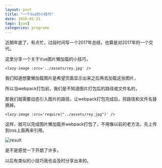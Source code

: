 ```yaml
---
layout: post
title: "一个Vue的小技巧"
date: 2018-01-21
tags: [vue]
categories: programe
---
```


近期年底了，有点忙，过段时间写一个2017年总结，也算是对2017年的一个交代。

这里分享一个关于Vue图片懒加载的小技巧，


`
<lazy-image :src='../assets/rey.jpg' />
`

我们知道想要懒加载图片是希望页面显示出来之后再去加载这张图片，

所以当webpack打包前，我们是不知道图片打包后的路径或文件名的，

那我们就需要动态引入图片的路径，让webpack打包完成后，将路径和文件名替换掉。


`
<lazy-image :src='require("../assets/rey.jpg")' />
`

这样，就可以完成图片懒加载并webpack打包了，不用像以前的老方法，先上传到oss上面再来引用。

![result](/assets/vue_result.jpg)

是不是感觉一下开朗了许多，

以后有类似的小技巧我也会及时分享出来的。